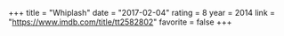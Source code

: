 +++
title = "Whiplash"
date = "2017-02-04"
rating = 8
year = 2014
link = "https://www.imdb.com/title/tt2582802"
favorite = false
+++

